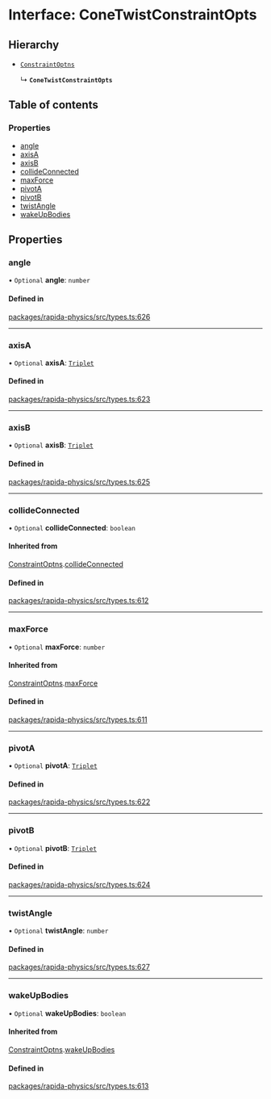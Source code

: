 # Interface: ConeTwistConstraintOpts

## Hierarchy

- [`ConstraintOptns`](ConstraintOptns.md)

  ↳ **`ConeTwistConstraintOpts`**

## Table of contents

### Properties

- [angle](ConeTwistConstraintOpts.md#angle)
- [axisA](ConeTwistConstraintOpts.md#axisa)
- [axisB](ConeTwistConstraintOpts.md#axisb)
- [collideConnected](ConeTwistConstraintOpts.md#collideconnected)
- [maxForce](ConeTwistConstraintOpts.md#maxforce)
- [pivotA](ConeTwistConstraintOpts.md#pivota)
- [pivotB](ConeTwistConstraintOpts.md#pivotb)
- [twistAngle](ConeTwistConstraintOpts.md#twistangle)
- [wakeUpBodies](ConeTwistConstraintOpts.md#wakeupbodies)

## Properties

### angle

• `Optional` **angle**: `number`

#### Defined in

[packages/rapida-physics/src/types.ts:626](https://gitlab.com/rapidajs/rapida/-/blob/795fd7e/packages/rapida-physics/src/types.ts#L626)

___

### axisA

• `Optional` **axisA**: [`Triplet`](../modules.md#triplet)

#### Defined in

[packages/rapida-physics/src/types.ts:623](https://gitlab.com/rapidajs/rapida/-/blob/795fd7e/packages/rapida-physics/src/types.ts#L623)

___

### axisB

• `Optional` **axisB**: [`Triplet`](../modules.md#triplet)

#### Defined in

[packages/rapida-physics/src/types.ts:625](https://gitlab.com/rapidajs/rapida/-/blob/795fd7e/packages/rapida-physics/src/types.ts#L625)

___

### collideConnected

• `Optional` **collideConnected**: `boolean`

#### Inherited from

[ConstraintOptns](ConstraintOptns.md).[collideConnected](ConstraintOptns.md#collideconnected)

#### Defined in

[packages/rapida-physics/src/types.ts:612](https://gitlab.com/rapidajs/rapida/-/blob/795fd7e/packages/rapida-physics/src/types.ts#L612)

___

### maxForce

• `Optional` **maxForce**: `number`

#### Inherited from

[ConstraintOptns](ConstraintOptns.md).[maxForce](ConstraintOptns.md#maxforce)

#### Defined in

[packages/rapida-physics/src/types.ts:611](https://gitlab.com/rapidajs/rapida/-/blob/795fd7e/packages/rapida-physics/src/types.ts#L611)

___

### pivotA

• `Optional` **pivotA**: [`Triplet`](../modules.md#triplet)

#### Defined in

[packages/rapida-physics/src/types.ts:622](https://gitlab.com/rapidajs/rapida/-/blob/795fd7e/packages/rapida-physics/src/types.ts#L622)

___

### pivotB

• `Optional` **pivotB**: [`Triplet`](../modules.md#triplet)

#### Defined in

[packages/rapida-physics/src/types.ts:624](https://gitlab.com/rapidajs/rapida/-/blob/795fd7e/packages/rapida-physics/src/types.ts#L624)

___

### twistAngle

• `Optional` **twistAngle**: `number`

#### Defined in

[packages/rapida-physics/src/types.ts:627](https://gitlab.com/rapidajs/rapida/-/blob/795fd7e/packages/rapida-physics/src/types.ts#L627)

___

### wakeUpBodies

• `Optional` **wakeUpBodies**: `boolean`

#### Inherited from

[ConstraintOptns](ConstraintOptns.md).[wakeUpBodies](ConstraintOptns.md#wakeupbodies)

#### Defined in

[packages/rapida-physics/src/types.ts:613](https://gitlab.com/rapidajs/rapida/-/blob/795fd7e/packages/rapida-physics/src/types.ts#L613)
